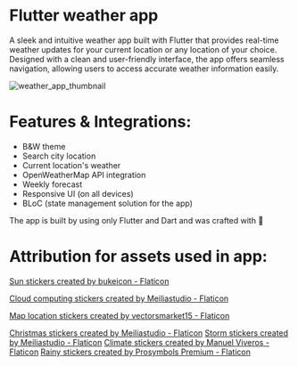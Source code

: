 # Flutter weather app

A sleek and intuitive weather app built with Flutter that provides real-time weather updates for your current location or any location of your choice. Designed with a clean and user-friendly interface, the app offers seamless navigation, allowing users to access accurate weather information easily.

![weather_app_thumbnail](https://github.com/user-attachments/assets/77da9ea1-97c7-499d-9e0c-ad742bb64d41)

# Features & Integrations:
- B&W theme
- Search city location
- Current location's weather
- OpenWeatherMap API integration
- Weekly forecast
- Responsive UI (on all devices)
- BLoC (state management solution for the app)

The app is built by using only Flutter and Dart and was crafted with 💙

# Attribution for assets used in app:

<a href="https://www.flaticon.com/free-stickers/sun" title="sun stickers">Sun stickers created by bukeicon - Flaticon</a>

<a href="https://www.flaticon.com/free-stickers/cloud-computing" title="cloud computing stickers">Cloud computing stickers created by Meiliastudio - Flaticon</a>

<a href="https://www.flaticon.com/free-stickers/map-location" title="map location stickers">Map location stickers created by vectorsmarket15 - Flaticon</a>

<a href="https://www.flaticon.com/free-stickers/christmas" title="christmas stickers">Christmas stickers created by Meiliastudio - Flaticon</a>
<a href="https://www.flaticon.com/free-stickers/storm" title="storm stickers">Storm stickers created by Meiliastudio - Flaticon</a>
<a href="https://www.flaticon.com/free-stickers/climate" title="climate stickers">Climate stickers created by Manuel Viveros - Flaticon</a>
<a href="https://www.flaticon.com/free-stickers/rainy" title="rainy stickers">Rainy stickers created by Prosymbols Premium - Flaticon</a>
